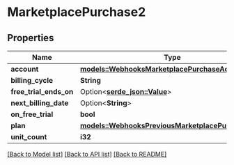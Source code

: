 # MarketplacePurchase2

## Properties

Name | Type | Description | Notes
------------ | ------------- | ------------- | -------------
**account** | [**models::WebhooksMarketplacePurchaseAccount**](webhooks_marketplace_purchase_account.md) |  | 
**billing_cycle** | **String** |  | 
**free_trial_ends_on** | Option<[**serde_json::Value**](.md)> |  | 
**next_billing_date** | Option<**String**> |  | 
**on_free_trial** | **bool** |  | 
**plan** | [**models::WebhooksPreviousMarketplacePurchasePlan**](webhooks_previous_marketplace_purchase_plan.md) |  | 
**unit_count** | **i32** |  | 

[[Back to Model list]](../README.md#documentation-for-models) [[Back to API list]](../README.md#documentation-for-api-endpoints) [[Back to README]](../README.md)


